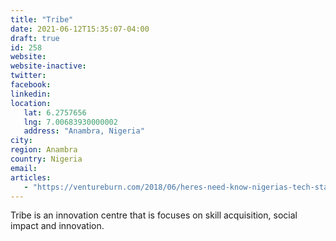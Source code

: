 ```yaml
---
title: "Tribe"
date: 2021-06-12T15:35:07-04:00
draft: true
id: 258
website: 
website-inactive: 
twitter: 
facebook: 
linkedin: 
location: 
   lat: 6.2757656
   lng: 7.00683930000002
   address: "Anambra, Nigeria"
city: 
region: Anambra
country: Nigeria
email: 
articles:
   - "https://ventureburn.com/2018/06/heres-need-know-nigerias-tech-startup-ecosystem/"
---
```

Tribe is an innovation centre that is focuses on skill acquisition, social impact and innovation.  
